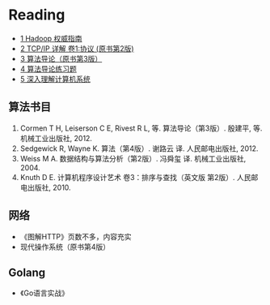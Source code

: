 # Reading

- [1 Hadoop 权威指南](1_Hadoop.md)
- [2 TCP/IP 详解 卷1:协议 (原书第2版)](2_TCP-IP详解.md)
- [3 算法导论（原书第3版）](3_算法导论.md)
- [4 算法导论练习题](4_算法导论练习题.md)
- [5 深入理解计算机系统](5_深入理解计算机系统.md)

## 算法书目

1. Cormen T H, Leiserson C E, Rivest R L, 等. 算法导论（第3版）. 殷建平, 等. 机械工业出版社, 2012.
1. Sedgewick R, Wayne K. 算法（第4版）. 谢路云 译. 人民邮电出版社, 2012.
1. Weiss M A. 数据结构与算法分析（第2版）. 冯舜玺 译. 机械工业出版社, 2004.
1. Knuth D E. 计算机程序设计艺术 卷3：排序与查找（英文版 第2版）. 人民邮电出版社, 2010.

## 网络

- 《图解HTTP》页数不多，内容充实
- 现代操作系统（原书第4版）

## Golang

- 《Go语言实战》